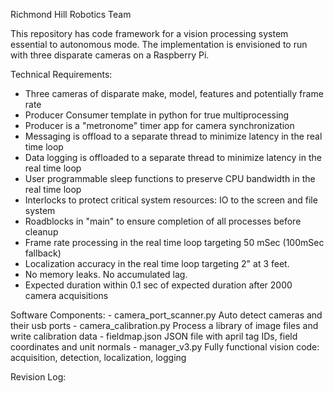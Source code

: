 Richmond Hill Robotics Team

This repository has code framework for a vision processing system essential to autonomous mode.
The implementation is envisioned to run with three disparate cameras on a Raspberry Pi.

Technical Requirements:
   - Three cameras of disparate make, model, features and potentially frame rate
   - Producer Consumer template in python for true multiprocessing
   - Producer is a "metronome" timer app for camera synchronization
   - Messaging is offload to a separate thread to minimize latency in the real time loop
   - Data logging is offloaded to a separate thread to minimize latency in the real time loop
   - User programmable sleep functions to preserve CPU bandwidth in the real time loop
   - Interlocks to protect critical system resources: IO to the screen and file system
   - Roadblocks in "main" to ensure completion of all processes before cleanup
   - Frame rate processing in the real time loop targeting 50 mSec (100mSec fallback)
   - Localization accuracy in the real time loop targeting 2" at 3 feet.
   - No memory leaks.  No accumulated lag.
   - Expected duration within 0.1 sec of expected duration after 2000 camera acquisitions

Software Components:
    - camera_port_scanner.py      Auto detect cameras and their usb ports
    - camera_calibration.py       Process a library of image files and write calibration data
    - fieldmap.json               JSON file with april tag IDs, field coordinates and unit normals
    - manager_v3.py               Fully functional vision code: acquisition, detection, localization, logging

Revision Log:
